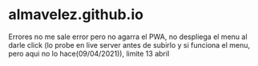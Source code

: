 # almavelez.github.io
Errores
no me sale error pero no agarra el PWA,
no despliega el menu al darle click (lo probe en live server antes de subirlo y si funciona el menu, pero aqui no lo hace(09/04/2021)),
limite 13 abril
